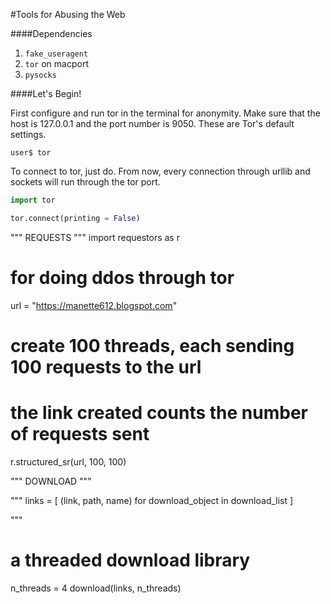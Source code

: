 #Tools for Abusing the Web

####Dependencies
1. `fake_useragent`
2. `tor` on macport
3. `pysocks`



####Let's Begin!


First configure and run tor in the terminal for anonymity. Make sure that the host is 127.0.0.1 and the port number is 9050. These are Tor's default settings.

```
user$ tor
```
To connect to tor, just do. From now, every connection through urllib and sockets will run through the tor port.

```python
import tor

tor.connect(printing = False)
```

"""
REQUESTS
"""
import requestors as r

# for doing ddos through tor

url = "https://manette612.blogspot.com"

# create 100 threads, each sending 100 requests to the url
# the link created counts the number of requests sent
r.structured_sr(url, 100, 100)


"""
DOWNLOAD
"""


"""
links = [
	(link, path, name)
	for download_object in download_list
]

"""

# a threaded download library
n_threads = 4
download(links, n_threads)
```